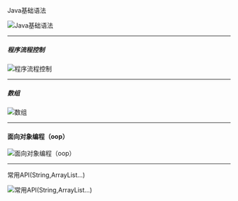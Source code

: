 Java基础语法

![Java基础语法](https://raw.githubusercontent.com/xiaopya/typora/master/Typora202401032241425.png)

----

##### 程序流程控制

![程序流程控制](https://raw.githubusercontent.com/xiaopya/typora/master/Typora202401032244855.png)

----

##### 数组

![数组](https://raw.githubusercontent.com/xiaopya/typora/master/Typora202401032244085.png)

----

#### 面向对象编程（oop）

![面向对象编程（oop）](https://raw.githubusercontent.com/xiaopya/typora/master/Typora202401071915832.png)

---

常用API(String,ArrayList...)

![常用API(String,ArrayList...)](https://raw.githubusercontent.com/xiaopya/typora/master/Typora202401102209293.png)
